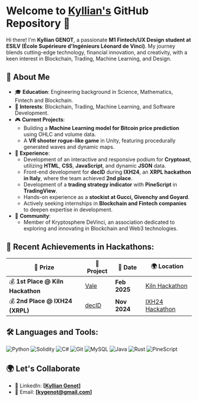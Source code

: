 # Welcome to <a href="https://www.linkedin.com/in/kyllian-genot/">Kyllian's</a> GitHub Repository 🌟

Hi there! I'm **Kyllian GENOT**, a passionate **M1 Fintech/UX Design student at ESILV (École Supérieure d'Ingénieurs Léonard de Vinci)**. My journey blends cutting-edge technology, financial innovation, and creativity, with a keen interest in Blockchain, Trading, Machine Learning, and Design.

## 🚀 About Me

- 🎓 **Education**: Engineering background in Science, Mathematics, Fintech and Blockchain.
- 🏦 **Interests**: Blockchain, Trading, Machine Learning, and Software Development.
- 🎮 **Current Projects**:
  - Building a **Machine Learning model for Bitcoin price prediction** using OHLC and volume data.
  - A **VR shooter rogue-like game** in Unity, featuring procedurally generated waves and dynamic maps.
- 💼 **Experience**:
  - Development of an interactive and responsive podium for **Cryptoast**, utilizing **HTML**, **CSS**, **JavaScript**, and dynamic **JSON** data.
  - Front-end development for **decID** during **IXH24**, an **XRPL hackathon in Italy**, where the team achieved **2nd place**.
  - Development of a **trading strategy indicator** with **PineScript** in **TradingView**.
  - Hands-on experience as a **stockist at Gucci, Givenchy and Goyard**.
  - Actively seeking internships in **Blockchain and Fintech companies** to deepen expertise in development.
- 🤝 **Community**:
  - Member of Kryptosphere DeVinci, an association dedicated to exploring and innovating in Blockchain and Web3 technologies.

 ## 🥇 Recent Achievements in Hackathons:

| 🏅 **Prize** | 🚀 **Project** | 📅 **Date** | 🌍 **Location** |
| --- | --- | --- | --- |
| 💰 **1st Place @ Kiln Hackathon** | [Vale](https://github.com/KyllianGenot/Vale) | **Feb 2025** | [Kiln Hackathon](https://www.kiln.fi/) |
| 💰 **2nd Place @ IXH24 (XRPL)** | [decID](https://github.com/KyllianGenot/decID) | **Nov 2024** | [IXH24 Hackathon](https://www.xrpl-commons.org/hackathons/ixh24-italian-xrpl-hackathon-2024) |

## 🛠️ Languages and Tools:

![Python](https://img.shields.io/badge/Python-3776AB?style=for-the-badge&logo=python&logoColor=white)
![Solidity](https://img.shields.io/badge/Solidity-363636?style=for-the-badge&logo=solidity&logoColor=white)
![C#](https://img.shields.io/badge/C%23-239120?style=for-the-badge&logo=c-sharp&logoColor=white)
![Git](https://img.shields.io/badge/Git-F05032?style=for-the-badge&logo=git&logoColor=white)
![MySQL](https://img.shields.io/badge/MySQL-4479A1?style=for-the-badge&logo=mysql&logoColor=white)
![Java](https://img.shields.io/badge/Java-ED8B00?style=for-the-badge&logo=java&logoColor=white)
![Rust](https://img.shields.io/badge/Rust-000000?style=for-the-badge&logo=rust&logoColor=white)
![PineScript](https://img.shields.io/badge/PineScript-009988?style=for-the-badge&logo=tradingview&logoColor=white)

## 🌍 Let's Collaborate

- 💼 LinkedIn: **[[Kyllian Genot](https://www.linkedin.com/in/kyllian-genot/)]**
- 📧 Email: **[kygenot@gmail.com]**
